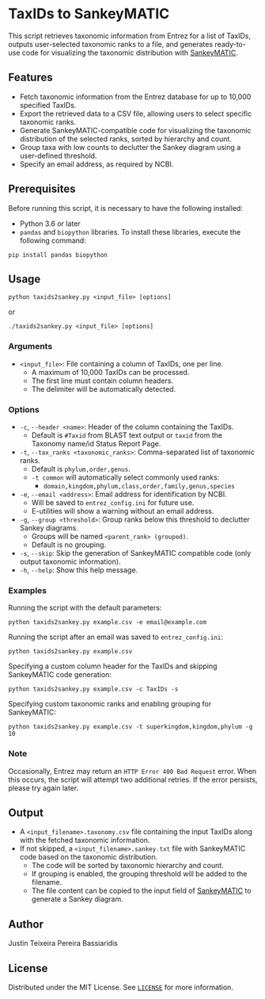 # TaxIDs to SankeyMATIC
This script retrieves taxonomic information from Entrez for a list of TaxIDs, outputs user-selected taxonomic ranks to a file, and generates ready-to-use code for visualizing the taxonomic distribution with [SankeyMATIC](https://sankeymatic.com/).


## Features
* Fetch taxonomic information from the Entrez database for up to 10,000 specified TaxIDs.
* Export the retrieved data to a CSV file, allowing users to select specific taxonomic ranks.
* Generate SankeyMATIC-compatible code for visualizing the taxonomic distribution of the selected ranks, sorted by hierarchy and count.
* Group taxa with low counts to declutter the Sankey diagram using a user-defined threshold.
* Specify an email address, as required by NCBI.


## Prerequisites
Before running this script, it is necessary to have the following installed:
* Python 3.6 or later
* `pandas` and `biopython` libraries. To install these libraries, execute the following command:
```
pip install pandas biopython
```


## Usage
```
python taxids2sankey.py <input_file> [options]
```
or
```
./taxids2sankey.py <input_file> [options]
```

### Arguments
* `<input_file>`: File containing a column of TaxIDs, one per line.
  * A maximum of 10,000 TaxIDs can be processed.
  * The first line must contain column headers.
  * The delimiter will be automatically detected.


### Options
* `-c`, `--header <name>`: Header of the column containing the TaxIDs.
  * Default is `#Taxid` from BLAST text output or `taxid` from the Taxonomy name/id Status Report Page.
* `-t`, `--tax_ranks <taxonomic_ranks>`: Comma-separated list of taxonomic ranks.
  * Default is `phylum,order,genus`.
  * `-t common` will automatically select commonly used ranks:
    * `domain,kingdom,phylum,class,order,family,genus,species`
* `-e`, `--email <address>`: Email address for identification by NCBI.
  * Will be saved to `entrez_config.ini` for future use.
  * E-utilities will show a warning without an email address.
* `-g`, `--group <threshold>`: Group ranks below this threshold to declutter Sankey diagrams.
  * Groups will be named `<parent_rank> (grouped)`.
  * Default is no grouping.
* `-s`, `--skip`: Skip the generation of SankeyMATIC compatible code (only output taxonomic information).
* `-h`, `--help`: Show this help message.


### Examples
Running the script with the default parameters:
```
python taxids2sankey.py example.csv -e email@example.com
```

Running the script after an email was saved to `entrez_config.ini`:
```
python taxids2sankey.py example.csv
```

Specifying a custom column header for the TaxIDs and skipping SankeyMATIC code generation:
```
python taxids2sankey.py example.csv -c TaxIDs -s
```

Specifying custom taxonomic ranks and enabling grouping for SankeyMATIC:
```
python taxids2sankey.py example.csv -t superkingdom,kingdom,phylum -g 10
```


### Note
Occasionally, Entrez may return an `HTTP Error 400 Bad Request` error. When this occurs, the script will attempt two additional retries. If the error persists, please try again later.

## Output
* A `<input_filename>.taxonomy.csv` file containing the input TaxIDs along with the fetched taxonomic information.
* If not skipped, a `<input_filename>.sankey.txt` file with SankeyMATIC code based on the taxonomic distribution.
  * The code will be sorted by taxonomic hierarchy and count.
  * If grouping is enabled, the grouping threshold will be added to the filename.
  * The file content can be copied to the input field of [SankeyMATIC](https://sankeymatic.com/build/) to generate a Sankey diagram.


## Author
Justin Teixeira Pereira Bassiaridis


## License
Distributed under the MIT License. See [`LICENSE`](https://github.com/justin-tpb/TaxIDs-to-SankeyMATIC/blob/main/LICENSE) for more information.

